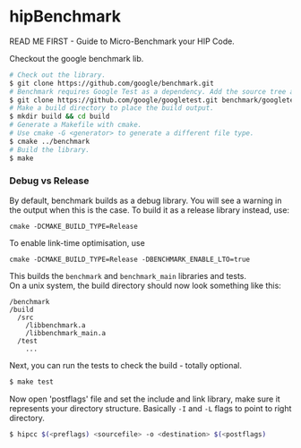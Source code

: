 # hipBenchmark

READ ME FIRST - Guide to Micro-Benchmark your HIP Code.

Checkout the google benchmark lib.
```bash                                                                                   
# Check out the library.                                                                  
$ git clone https://github.com/google/benchmark.git                                       
# Benchmark requires Google Test as a dependency. Add the source tree as a subdirectory.  
$ git clone https://github.com/google/googletest.git benchmark/googletest                 
# Make a build directory to place the build output.                                       
$ mkdir build && cd build                                                                 
# Generate a Makefile with cmake.                                                         
# Use cmake -G <generator> to generate a different file type.                             
$ cmake ../benchmark                                                                      
# Build the library.                                                                      
$ make                                                                                    
```                                                                                       

### Debug vs Release                                                           
                                                                               
By default, benchmark builds as a debug library. You will see a warning in the 
output when this is the case. To build it as a release library instead, use:   
                                                                               
```                                                                            
cmake -DCMAKE_BUILD_TYPE=Release                                               
```                                                                            
                                                                               
To enable link-time optimisation, use                                          
                                                                               
```                                                                            
cmake -DCMAKE_BUILD_TYPE=Release -DBENCHMARK_ENABLE_LTO=true                   
```                                                                            

This builds the `benchmark` and `benchmark_main` libraries and tests.                     
On a unix system, the build directory should now look something like this:                
                                                                                          
```                                                                                       
/benchmark                                                                                
/build                                                                                    
  /src                                                                                    
    /libbenchmark.a                                                                       
    /libbenchmark_main.a                                                                  
  /test                                                                                   
    ...                                                                                   
```                                                                                       
                                                                                          
Next, you can run the tests to check the build - totally optional. 
                                                                                          
```bash                                                                                   
$ make test                                                                               
```                                                                                       

Now open 'postflags' file and set the include and link library, make sure it represents your directory structure.
Basically  ```-I``` and ```-L``` flags to point to right directory.

```bash
$ hipcc $(<preflags) <sourcefile> -o <destination> $(<postflags)
```
